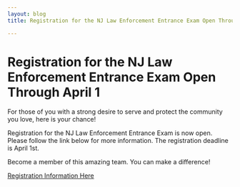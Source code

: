 ```yaml
---
layout: blog
title: Registration for the NJ Law Enforcement Entrance Exam Open Through April 1

---
```



# Registration for the NJ Law Enforcement Entrance Exam Open Through April 1

For those of you with a strong desire to serve and protect the community you love, here is your chance!

Registration for the NJ Law Enforcement Entrance Exam is now open. Please follow the link below for more information. The registration deadline is April 1st.

Become a member of this amazing team. You can make a difference!

[Registration Information Here](https://info.csc.state.nj.us/jobannouncements/DefaultJobAnnouncement/ViewCompetitiveJobDescription?guid=39741&md=2&fbclid=IwAR0hDwoKXXei50r5WwG07D9fgeQqPJ6i8y1qm9-6K9KapfLRZlZA1j8qh4A)
